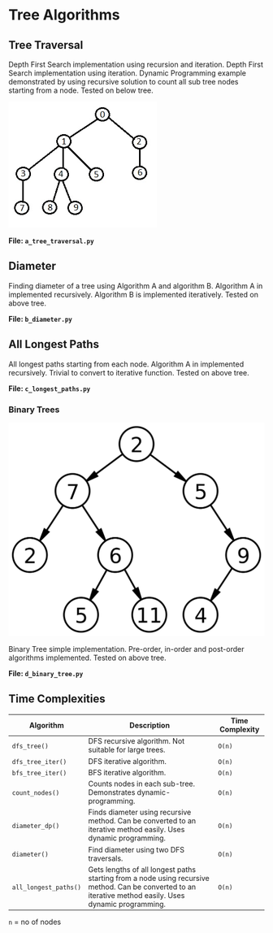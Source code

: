 # Tree Algorithms

## Tree Traversal

Depth First Search implementation using recursion and iteration. Depth First Search implementation using  iteration. Dynamic Programming example demonstrated by using recursive solution to count all sub tree nodes starting from a node. Tested on below tree.

![Traversal](../README/tree-3.jpeg)

**File: `a_tree_traversal.py`**

## Diameter

Finding diameter of a tree using Algorithm A and algorithm B. Algorithm A in implemented recursively. Algorithm B is implemented iteratively. Tested on above tree.

**File: `b_diameter.py`**

## All Longest Paths

All longest paths starting from each node. Algorithm A in implemented recursively. Trivial to convert to iterative function. Tested on above tree.

**File: `c_longest_paths.py`**

### Binary Trees

![Binary Tree](../README/tree-5.png)

Binary Tree simple implementation. Pre-order, in-order and post-order algorithms implemented. Tested on above tree.

**File: `d_binary_tree.py`**

## Time Complexities

| Algorithm             | Description                                                  | Time Complexity |
| --------------------- | ------------------------------------------------------------ | --------------- |
| `dfs_tree()`          | DFS recursive algorithm. Not suitable for large trees.       | `O(n)`          |
| `dfs_tree_iter()`     | DFS iterative algorithm.                                     | `O(n)`          |
| `bfs_tree_iter()`     | BFS iterative algorithm.                                     | `O(n)`          |
| `count_nodes()`       | Counts nodes in each sub-tree. Demonstrates dynamic-programming. | `O(n)`          |
| `diameter_dp()`       | Finds diameter using recursive method. Can be converted to an iterative method easily. Uses dynamic programming. | `O(n)`          |
| `diameter()`          | Find diameter using two DFS traversals.                      | `O(n)`          |
| `all_longest_paths()` | Gets lengths of all longest paths starting from a node using recursive method. Can be converted to an iterative method easily. Uses dynamic programming. | `O(n)`          |

`n` = no of nodes